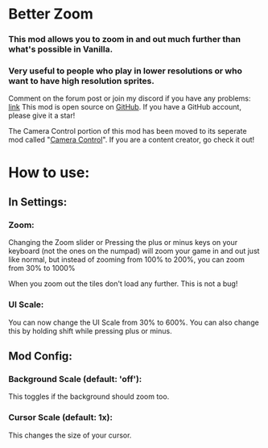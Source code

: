 <h1>Better Zoom</h1>

<h3>This mod allows you to zoom in and out much further than what's possible in Vanilla.</h3>
<h3>Very useful to people who play in lower resolutions or who want to have high resolution sprites.</h3>

Comment on the forum post or join my discord if you have any problems: <a href="https://discord.gg/NX4DVzz2v6">link</a>
This mod is open source on <a href="https://github.com/NotLe0n/BetterZoom">GitHub</a>. If you have a GitHub account, please give it a star!

The Camera Control portion of this mod has been moved to its seperate mod called 
"<a href="https://steamcommunity.com/sharedfiles/filedetails/?id=2831018225">Camera Control</a>". If you are a content creator, go check it out!

<h1>How to use:</h1>

<h2>In Settings:</h2>

<h3>Zoom:</h3>
Changing the Zoom slider or Pressing the plus or minus keys on your keyboard (not the ones on the numpad) will zoom your game in and out just like normal,
but instead of zooming from 100% to 200%, you can zoom from 30% to 1000%

When you zoom out the tiles don't load any further. This is not a bug!

<h3>UI Scale: </h3>
You can now change the UI Scale from 30% to 600%. You can also change this by holding shift while pressing plus or minus.

<h2>Mod Config:</h2>

<h3>Background Scale (default: 'off'):</h3>
This toggles if the background should zoom too.

<h3>Cursor Scale (default: 1x):</h3>
This changes the size of your cursor.
